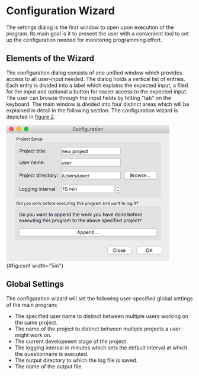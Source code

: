 <!--
  Copyright (c) 2015-2018 by IT Center, RWTH Aachen University

  This file is part of EffortLog, a tool for collecting software
  development effort.

  EffortLog is free software: you can redistribute it and/or modify
  it under the terms of the GNU General Public License as published by
  the Free Software Foundation, either version 3 of the License, or
  (at your option) any later version.

  EffortLog is distributed in the hope that it will be useful,
  but WITHOUT ANY WARRANTY; without even the implied warranty of
  MERCHANTABILITY or FITNESS FOR A PARTICULAR PURPOSE.  See the
  GNU General Public License for more details.

  You should have received a copy of the GNU General Public License
  along with EffortLog.  If not, see <http://www.gnu.org/licenses/>.
-->

# Configuration Wizard

The settings dialog is the first window to open upon execution of the
program. Its main goal is it to present the user with a convenient tool
to set up the configuration needed for monitoring programming effort.

## Elements of the Wizard

The configuration dialog consists of one unified window which provides
access to all user-input needed. The dialog holds a vertical list of
entries. Each entry is divided into a label which explains the expected
input, a filed for the input and optional a button for easier access to
the expected input. The user can browse through the input fields by
hitting "tab" on the keyboard. The main window is divided into four
distinct areas which will be explained in detail in the following section.
The configuration wizard is depicted in [figure 2](#conf).

![The configuration wizard.](images/conf.png){#fig:conf width="5in"}

## Global Settings

The configuration wizard will set the following user-specified global
settings of the main program:

-   The specified user name to distinct between multiple users working
    on the same project.
-   The name of the project to distinct between multiple projects a user
    might work on.
-   The current development stage of the project.
-   The logging interval in minutes which sets the default interval at
    which the questionnaire is executed.
-   The output directory to which the log file is saved.
-   The name of the output file.
